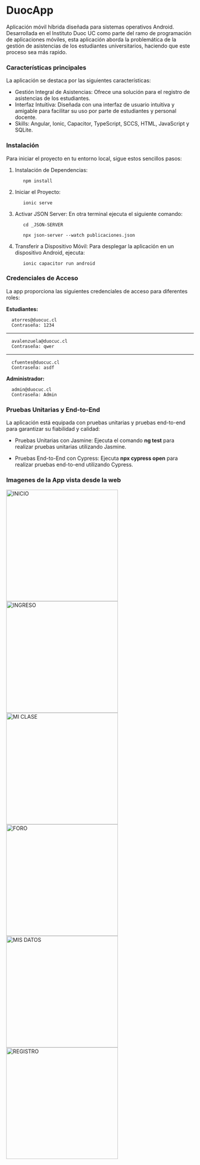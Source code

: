 # DuocApp
Aplicación móvil híbrida diseñada para sistemas operativos Android. Desarrollada en el Instituto Duoc UC como parte del ramo de programación de aplicaciones móviles, esta aplicación aborda la problemática de la gestión de asistencias de los estudiantes universitarios, haciendo que este proceso sea más rapido.

### **Características principales**

La aplicación se destaca por las siguientes características:
* Gestión Integral de Asistencias: Ofrece una solución para el registro de asistencias de los estudiantes.
* Interfaz Intuitiva: Diseñada con una interfaz de usuario intuitiva y amigable para facilitar su uso por parte de estudiantes y personal docente.
* Skills: Angular, Ionic, Capacitor, TypeScript, SCCS, HTML, JavaScript y SQLite.
  
### **Instalación**

Para iniciar el proyecto en tu entorno local, sigue estos sencillos pasos:
1. Instalación de Dependencias:
   
          npm install

3. Iniciar el Proyecto: 
  
          ionic serve
   
6. Activar JSON Server: En otra terminal ejecuta el siguiente comando:

          cd _JSON-SERVER
   
          npx json-server --watch publicaciones.json
   
8. Transferir a Dispositivo Móvil: Para desplegar la aplicación en un dispositivo Android, ejecuta:
  
          ionic capacitor run android
   
### **Credenciales de Acceso**

La app proporciona las siguientes credenciales de acceso para diferentes roles:

**Estudiantes:**

      atorres@duocuc.cl
      Contraseña: 1234
---
      avalenzuela@duocuc.cl
      Contraseña: qwer
---
      cfuentes@duocuc.cl
      Contraseña: asdf
      
**Administrador:**

      admin@duocuc.cl
      Contraseña: Admin
    
### **Pruebas Unitarias y End-to-End**

La aplicación está equipada con pruebas unitarias y pruebas end-to-end para garantizar su fiabilidad y calidad:

* Pruebas Unitarias con Jasmine: Ejecuta el comando **ng test** para realizar pruebas unitarias utilizando Jasmine.
  
* Pruebas End-to-End con Cypress: Ejecuta **npx cypress open** para realizar pruebas end-to-end utilizando Cypress.



### **Imagenes de la App vista desde la web**

<img width="300" alt="INICIO" src="https://github.com/KrhisnaO/AppDuoc2.0/assets/101838649/797b3af0-ca84-4fdb-90be-bfe5d60676cf">

<img width="300" alt="INGRESO" src="https://github.com/KrhisnaO/AppDuoc2.0/assets/101838649/d1023ec6-109b-4b96-9cff-606c9f6fa766">

<img width="300" alt="MI CLASE" src="https://github.com/KrhisnaO/AppDuoc2.0/assets/101838649/7fe616e8-8025-4359-ab8f-4873c982a183">

<img width="300" alt="FORO" src="https://github.com/KrhisnaO/AppDuoc2.0/assets/101838649/ed484faa-8d17-47fc-b24a-63624a1f992a">

<img width="300" alt="MIS DATOS" src="https://github.com/KrhisnaO/AppDuoc2.0/assets/101838649/4021daa6-3340-4bb4-bd2b-15e302947faf">

<img width="300" alt="REGISTRO" src="https://github.com/KrhisnaO/AppDuoc2.0/assets/101838649/e64c3291-e995-4279-9d08-8014df8272c6">







